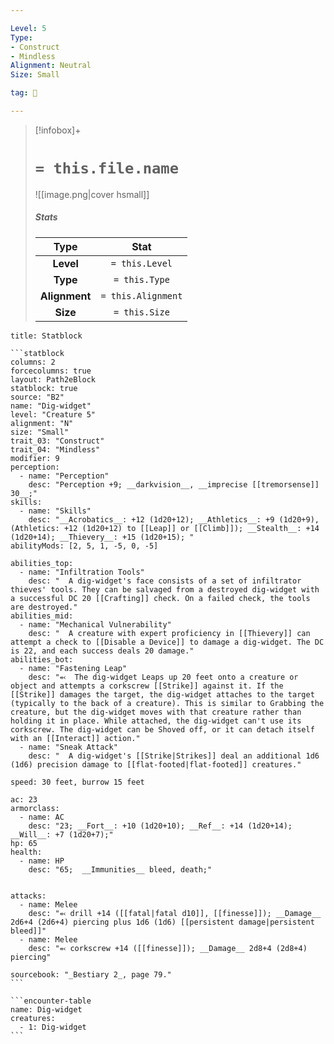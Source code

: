 ```yaml
---

Level: 5
Type:
- Construct
- Mindless
Alignment: Neutral
Size: Small

tag: 👹

---
```


> [!infobox]+
> #  `= this.file.name`
> ![[image.png|cover hsmall]]
> ##### Stats
> Type | Stat |
> :---:|:---:|
> **Level** | `= this.Level` |
> **Type** | `= this.Type` |
> **Alignment** | `= this.Alignment` |
> **Size** | `= this.Size` |



````ad-info
title: Statblock

```statblock
columns: 2
forcecolumns: true
layout: Path2eBlock
statblock: true
source: "B2"
name: "Dig-widget"
level: "Creature 5"
alignment: "N"
size: "Small"
trait_03: "Construct"
trait_04: "Mindless"
modifier: 9
perception:
  - name: "Perception"
    desc: "Perception +9; __darkvision__, __imprecise [[tremorsense]] 30__;"
skills:
  - name: "Skills"
    desc: "__Acrobatics__: +12 (1d20+12); __Athletics__: +9 (1d20+9), (Athletics: +12 (1d20+12) to [[Leap]] or [[Climb]]); __Stealth__: +14 (1d20+14); __Thievery__: +15 (1d20+15); "
abilityMods: [2, 5, 1, -5, 0, -5]

abilities_top:
  - name: "Infiltration Tools"
    desc: "  A dig-widget's face consists of a set of infiltrator thieves' tools. They can be salvaged from a destroyed dig-widget with a successful DC 20 [[Crafting]] check. On a failed check, the tools are destroyed."
abilities_mid:
  - name: "Mechanical Vulnerability"
    desc: "  A creature with expert proficiency in [[Thievery]] can attempt a check to [[Disable a Device]] to damage a dig-widget. The DC is 22, and each success deals 20 damage."
abilities_bot:
  - name: "Fastening Leap"
    desc: "⬻  The dig-widget Leaps up 20 feet onto a creature or object and attempts a corkscrew [[Strike]] against it. If the [[Strike]] damages the target, the dig-widget attaches to the target (typically to the back of a creature). This is similar to Grabbing the creature, but the dig-widget moves with that creature rather than holding it in place. While attached, the dig-widget can't use its corkscrew. The dig-widget can be Shoved off, or it can detach itself with an [[Interact]] action."
  - name: "Sneak Attack"
    desc: "  A dig-widget's [[Strike|Strikes]] deal an additional 1d6 (1d6) precision damage to [[flat-footed|flat-footed]] creatures."

speed: 30 feet, burrow 15 feet

ac: 23
armorclass:
  - name: AC
    desc: "23; __Fort__: +10 (1d20+10); __Ref__: +14 (1d20+14); __Will__: +7 (1d20+7);"
hp: 65
health:
  - name: HP
    desc: "65;  __Immunities__ bleed, death;"


attacks:
  - name: Melee
    desc: "⬻ drill +14 ([[fatal|fatal d10]], [[finesse]]); __Damage__ 2d6+4 (2d6+4) piercing plus 1d6 (1d6) [[persistent damage|persistent bleed]]"
  - name: Melee
    desc: "⬻ corkscrew +14 ([[finesse]]); __Damage__ 2d8+4 (2d8+4) piercing"

sourcebook: "_Bestiary 2_, page 79."
```

```encounter-table
name: Dig-widget
creatures:
  - 1: Dig-widget
```

````



